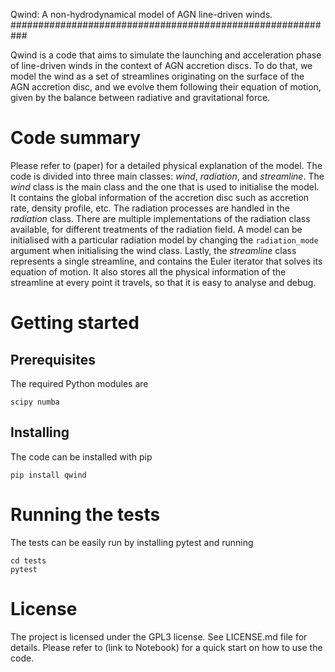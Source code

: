 Qwind: A non-hydrodynamical model of AGN line-driven winds.
###########################################################

Qwind is a code that aims to simulate the launching and acceleration phase of line-driven winds in the context of AGN accretion discs. To do that, we model the wind as a set of streamlines originating on the surface of the AGN accretion disc, and we evolve them following their equation of motion, given by the balance between radiative and gravitational force.

Code summary
============

Please refer to (paper) for a detailed physical explanation of the model. The code is divided into three main classes: <em>wind</em>, <em>radiation</em>, and <em>streamline</em>. The <em>wind</em> class is the main class and the one that is used to initialise the model. It contains the global information of the accretion disc such as accretion rate, density profile, etc. The radiation processes are handled in the <em>radiation</em> class. There are multiple implementations of the radiation class available, for different treatments of the radiation field. A model can be initialised with a particular radiation model by changing the ``radiation_mode`` argument when initialising the wind class. Lastly, the <em>streamline</em> class represents a single streamline, and contains the Euler iterator that solves its equation of motion. It also stores all the physical information of the streamline  at every point it travels, so that it is easy to analyse and debug.

Getting started
===============

Prerequisites
-------------

The required Python modules are

``
scipy
numba
``

Installing
----------

The code can be installed with pip

```
pip install qwind
```

Running the tests
=================

The tests can be easily run by installing pytest and running

```
cd tests
pytest
```

License
=======

The project is licensed under the GPL3 license. See LICENSE.md file for details.
Please refer to (link to Notebook) for a quick start on how to use the code.
























